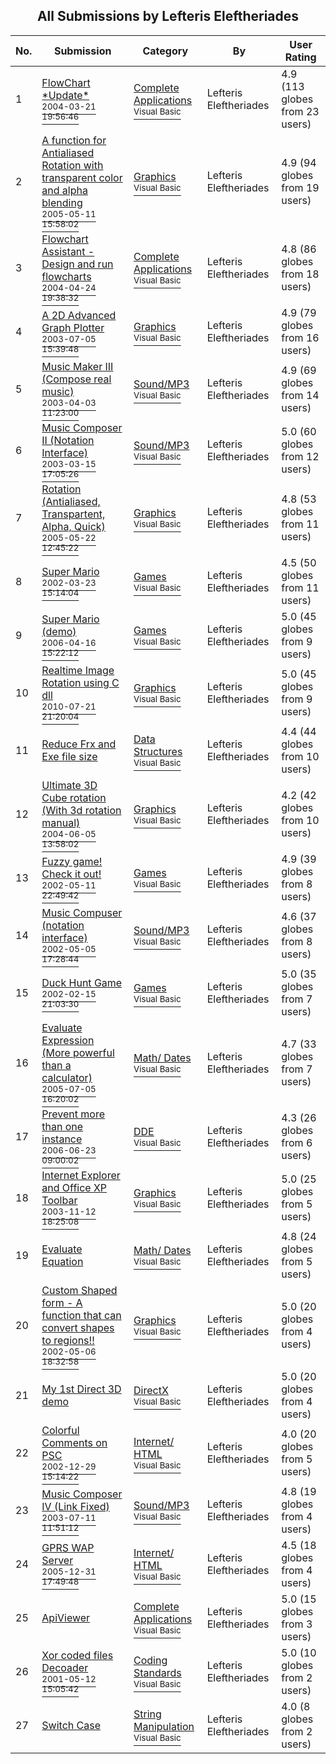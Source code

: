 ﻿<div align="center">

## All Submissions by Lefteris Eleftheriades

</div>

No.  | Submission | Category | By   | User Rating
---- | ---------- | -------- | ---- | -----------
1 | [FlowChart \*Update\*<br /><sup>2004-03-21 19:56:46</sup>](https://github.com/Planet-Source-Code/lefteris-eleftheriades-flowchart-update__1-52489) | [Complete Applications<br /><sup>Visual Basic</sup>](../ByCategory/complete-applications__1-27.md) | Lefteris Eleftheriades | 4.9 (113 globes from 23 users)
2 | [A function for Antialiased Rotation with transparent color and alpha blending<br /><sup>2005-05-11 15:58:02</sup>](https://github.com/Planet-Source-Code/lefteris-eleftheriades-a-function-for-antialiased-rotation-with-transparent-color-and-alph__1-60476) | [Graphics<br /><sup>Visual Basic</sup>](../ByCategory/graphics__1-46.md) | Lefteris Eleftheriades | 4.9 (94 globes from 19 users)
3 | [Flowchart Assistant \- Design and run flowcharts<br /><sup>2004-04-24 19:38:32</sup>](https://github.com/Planet-Source-Code/lefteris-eleftheriades-flowchart-assistant-design-and-run-flowcharts__1-53493) | [Complete Applications<br /><sup>Visual Basic</sup>](../ByCategory/complete-applications__1-27.md) | Lefteris Eleftheriades | 4.8 (86 globes from 18 users)
4 | [A 2D Advanced Graph Plotter<br /><sup>2003-07-05 15:39:48</sup>](https://github.com/Planet-Source-Code/lefteris-eleftheriades-a-2d-advanced-graph-plotter__1-46695) | [Graphics<br /><sup>Visual Basic</sup>](../ByCategory/graphics__1-46.md) | Lefteris Eleftheriades | 4.9 (79 globes from 16 users)
5 | [Music Maker III \(Compose real music\)<br /><sup>2003-04-03 11:23:00</sup>](https://github.com/Planet-Source-Code/lefteris-eleftheriades-music-maker-iii-compose-real-music__1-44465) | [Sound/MP3<br /><sup>Visual Basic</sup>](../ByCategory/sound-mp3__1-45.md) | Lefteris Eleftheriades | 4.9 (69 globes from 14 users)
6 | [Music Composer II \(Notation Interface\)<br /><sup>2003-03-15 17:05:26</sup>](https://github.com/Planet-Source-Code/lefteris-eleftheriades-music-composer-ii-notation-interface__1-44340) | [Sound/MP3<br /><sup>Visual Basic</sup>](../ByCategory/sound-mp3__1-45.md) | Lefteris Eleftheriades | 5.0 (60 globes from 12 users)
7 | [Rotation \(Antialiased, Transpartent, Alpha, Quick\)<br /><sup>2005-05-22 12:45:22</sup>](https://github.com/Planet-Source-Code/lefteris-eleftheriades-rotation-antialiased-transpartent-alpha-quick__1-61445) | [Graphics<br /><sup>Visual Basic</sup>](../ByCategory/graphics__1-46.md) | Lefteris Eleftheriades | 4.8 (53 globes from 11 users)
8 | [Super Mario<br /><sup>2002-03-23 15:14:04</sup>](https://github.com/Planet-Source-Code/lefteris-eleftheriades-super-mario__1-32986) | [Games<br /><sup>Visual Basic</sup>](../ByCategory/games__1-38.md) | Lefteris Eleftheriades | 4.5 (50 globes from 11 users)
9 | [Super Mario \(demo\)<br /><sup>2006-04-16 15:22:12</sup>](https://github.com/Planet-Source-Code/lefteris-eleftheriades-super-mario-demo__1-65748) | [Games<br /><sup>Visual Basic</sup>](../ByCategory/games__1-38.md) | Lefteris Eleftheriades | 5.0 (45 globes from 9 users)
10 | [Realtime Image Rotation using C dll<br /><sup>2010-07-21 21:20:04</sup>](https://github.com/Planet-Source-Code/lefteris-eleftheriades-realtime-image-rotation-using-c-dll__1-67981) | [Graphics<br /><sup>Visual Basic</sup>](../ByCategory/graphics__1-46.md) | Lefteris Eleftheriades | 5.0 (45 globes from 9 users)
11 | [Reduce Frx and Exe file size<br />](https://github.com/Planet-Source-Code/lefteris-eleftheriades-reduce-frx-and-exe-file-size__1-34291) | [Data Structures<br /><sup>Visual Basic</sup>](../ByCategory/data-structures__1-33.md) | Lefteris Eleftheriades | 4.4 (44 globes from 10 users)
12 | [Ultimate 3D Cube rotation \(With 3d rotation manual\)<br /><sup>2004-06-05 13:58:02</sup>](https://github.com/Planet-Source-Code/lefteris-eleftheriades-ultimate-3d-cube-rotation-with-3d-rotation-manual__1-54201) | [Graphics<br /><sup>Visual Basic</sup>](../ByCategory/graphics__1-46.md) | Lefteris Eleftheriades | 4.2 (42 globes from 10 users)
13 | [Fuzzy game\! Check it out\!<br /><sup>2002-05-11 22:49:42</sup>](https://github.com/Planet-Source-Code/lefteris-eleftheriades-fuzzy-game-check-it-out__1-34699) | [Games<br /><sup>Visual Basic</sup>](../ByCategory/games__1-38.md) | Lefteris Eleftheriades | 4.9 (39 globes from 8 users)
14 | [Music Compuser \(notation interface\)<br /><sup>2002-05-05 17:28:44</sup>](https://github.com/Planet-Source-Code/lefteris-eleftheriades-music-compuser-notation-interface__1-34476) | [Sound/MP3<br /><sup>Visual Basic</sup>](../ByCategory/sound-mp3__1-45.md) | Lefteris Eleftheriades | 4.6 (37 globes from 8 users)
15 | [Duck Hunt Game<br /><sup>2002-02-15 21:03:30</sup>](https://github.com/Planet-Source-Code/lefteris-eleftheriades-duck-hunt-game__1-31847) | [Games<br /><sup>Visual Basic</sup>](../ByCategory/games__1-38.md) | Lefteris Eleftheriades | 5.0 (35 globes from 7 users)
16 | [Evaluate Expression \(More powerful than a calculator\)<br /><sup>2005-07-05 16:20:02</sup>](https://github.com/Planet-Source-Code/lefteris-eleftheriades-evaluate-expression-more-powerful-than-a-calculator__1-61497) | [Math/ Dates<br /><sup>Visual Basic</sup>](../ByCategory/math-dates__1-37.md) | Lefteris Eleftheriades | 4.7 (33 globes from 7 users)
17 | [Prevent more than one instance<br /><sup>2006-06-23 09:00:02</sup>](https://github.com/Planet-Source-Code/lefteris-eleftheriades-prevent-more-than-one-instance__1-65732) | [DDE<br /><sup>Visual Basic</sup>](../ByCategory/dde__1-28.md) | Lefteris Eleftheriades | 4.3 (26 globes from 6 users)
18 | [Internet Explorer and Office XP Toolbar<br /><sup>2003-11-12 18:25:08</sup>](https://github.com/Planet-Source-Code/lefteris-eleftheriades-internet-explorer-and-office-xp-toolbar__1-49870) | [Graphics<br /><sup>Visual Basic</sup>](../ByCategory/graphics__1-46.md) | Lefteris Eleftheriades | 5.0 (25 globes from 5 users)
19 | [Evaluate Equation<br />](https://github.com/Planet-Source-Code/lefteris-eleftheriades-evaluate-equation__1-61479) | [Math/ Dates<br /><sup>Visual Basic</sup>](../ByCategory/math-dates__1-37.md) | Lefteris Eleftheriades | 4.8 (24 globes from 5 users)
20 | [Custom Shaped form \- A function that can convert shapes to regions\!\!<br /><sup>2002-05-06 18:32:58</sup>](https://github.com/Planet-Source-Code/lefteris-eleftheriades-custom-shaped-form-a-function-that-can-convert-shapes-to-regions__1-34535) | [Graphics<br /><sup>Visual Basic</sup>](../ByCategory/graphics__1-46.md) | Lefteris Eleftheriades | 5.0 (20 globes from 4 users)
21 | [My 1st Direct 3D demo<br />](https://github.com/Planet-Source-Code/lefteris-eleftheriades-my-1st-direct-3d-demo__1-43881) | [DirectX<br /><sup>Visual Basic</sup>](../ByCategory/directx__1-44.md) | Lefteris Eleftheriades | 5.0 (20 globes from 4 users)
22 | [Colorful Comments on PSC<br /><sup>2002-12-29 15:14:22</sup>](https://github.com/Planet-Source-Code/lefteris-eleftheriades-colorful-comments-on-psc__1-41963) | [Internet/ HTML<br /><sup>Visual Basic</sup>](../ByCategory/internet-html__1-34.md) | Lefteris Eleftheriades | 4.0 (20 globes from 5 users)
23 | [Music Composer IV \(Link Fixed\)<br /><sup>2003-07-11 11:51:12</sup>](https://github.com/Planet-Source-Code/lefteris-eleftheriades-music-composer-iv-link-fixed__1-46866) | [Sound/MP3<br /><sup>Visual Basic</sup>](../ByCategory/sound-mp3__1-45.md) | Lefteris Eleftheriades | 4.8 (19 globes from 4 users)
24 | [GPRS WAP Server<br /><sup>2005-12-31 17:49:48</sup>](https://github.com/Planet-Source-Code/lefteris-eleftheriades-gprs-wap-server__1-63907) | [Internet/ HTML<br /><sup>Visual Basic</sup>](../ByCategory/internet-html__1-34.md) | Lefteris Eleftheriades | 4.5 (18 globes from 4 users)
25 | [ApiViewer<br />](https://github.com/Planet-Source-Code/lefteris-eleftheriades-apiviewer__1-58435) | [Complete Applications<br /><sup>Visual Basic</sup>](../ByCategory/complete-applications__1-27.md) | Lefteris Eleftheriades | 5.0 (15 globes from 3 users)
26 | [Xor coded files Decoader<br /><sup>2001-05-12 15:05:42</sup>](https://github.com/Planet-Source-Code/lefteris-eleftheriades-xor-coded-files-decoader__1-23138) | [Coding Standards<br /><sup>Visual Basic</sup>](../ByCategory/coding-standards__1-43.md) | Lefteris Eleftheriades | 5.0 (10 globes from 2 users)
27 | [Switch Case<br />](https://github.com/Planet-Source-Code/lefteris-eleftheriades-switch-case__1-62834) | [String Manipulation<br /><sup>Visual Basic</sup>](../ByCategory/string-manipulation__1-5.md) | Lefteris Eleftheriades | 4.0 (8 globes from 2 users)
